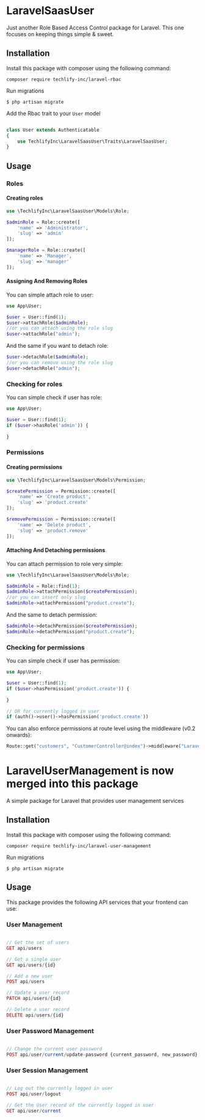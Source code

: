 # LaravelSaasUser

Just another Role Based Access Control package for Laravel. This one focuses on keeping things simple & sweet. 

## Installation

Install this package with composer using the following command:

```
composer require techlify-inc/laravel-rbac
```

Run migrations

```
$ php artisan migrate
```

Add the Rbac trait to your `User` model

```php

class User extends Authenticatable
{
    use TechlifyInc\LaravelSaasUser\Traits\LaravelSaasUser;
}
```

## Usage

### Roles

#### Creating roles

```php
use \TechlifyInc\LaravelSaasUser\Models\Role;

$adminRole = Role::create([
    'name' => 'Administrator',
    'slug' => 'admin'
]);

$managerRole = Role::create([
    'name' => 'Manager',
    'slug' => 'manager'
]);
```

#### Assigning And Removing Roles
	
You can simple attach role to user:
```php
use App\User;

$user = User::find(1);
$user->attachRole($adminRole);
//or you can attach using the role slug
$user->attachRole("admin");
```
And the same if you want to detach role:
```php
$user->detachRole($adminRole);
//or you can remove using the role slug
$user->detachRole("admin");
```
### Checking for roles

You can simple check if user has role:
```php
use App\User;

$user = User::find(1);
if ($user->hasRole('admin')) {
    
}
```

### Permissions

#### Creating permissions

```php
use \TechlifyInc\LaravelSaasUser\Models\Permission;

$createPermission = Permission::create([
    'name' => 'Create product',
    'slug' => 'product.create'
]);

$removePermission = Permission::create([
    'name' => 'Delete product',
    'slug' => 'product.remove'
]);
```

#### Attaching And Detaching permissions

You can attach permission to role very simple:
```php
use \TechlifyInc\LaravelSaasUser\Models\Role;

$adminRole = Role::find(1);
$adminRole->attachPermission($createPermission);
//or you can insert only slug
$adminRole->attachPermission("product.create");
```
And the same to detach permission:
```php
$adminRole->detachPermission($createPermission);
$adminRole->detachPermission("product.create");
```

### Checking for permissions

You can simple check if user has permission:
```php
use App\User;

$user = User::find(1);
if ($user->hasPermission('product.create')) {
    
}

// OR for currently logged in user
if (auth()->user()->hasPermission('product.create'))
```

You can also enforce permissions at route level using the middleware (v0.2 onwards): 

```php
Route::get("customers", "CustomerController@index")->middleware("LaravelSaasUserEnforcePermission:customer_view");
```

# LaravelUserManagement is now merged into this package

A simple package for Laravel that provides user management services

## Installation

Install this package with composer using the following command:

```
composer require techlify-inc/laravel-user-management
```

Run migrations

```
$ php artisan migrate
```

## Usage

This package provides the following API services that your frontend can use: 

### User Management

```php

// Get the set of users
GET api/users

// Get a single user
GET api/users/{id}

// Add a new user
POST api/users

// Update a user record
PATCH api/users/{id}

// Delete a user record
DELETE api/users/{id}

```


### User Password Management

```php

// Change the current user password
POST api/user/current/update-password {current_password, new_password}

```

### User Session Management

```php

// Log out the currently logged in user
POST api/user/logout

// Get the User record of the currently logged in user
GET api/user/current

```